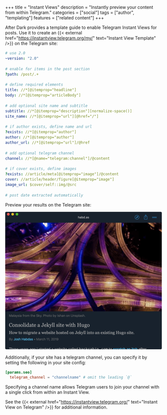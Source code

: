 +++
title = "Instant Views"
description = "Instantly preview your content from within Telegram."
categories = ["social"]
tags = ["author", "templating"]
features = ["related content"]
+++

After Dark provides a template guide to enable Telegram Instant Views for posts. Use it to create an {{< external href="https://instantview.telegram.org/my/" text="Instant View Template" />}} on the Telegram site:

```yaml
# use 2.0
~version: "2.0"

# enable for items in the post section
?path: /post/.+

# define required elements
title: //*[@itemprop="headline"]
body: //*[@itemprop="articleBody"]

# add optional site name and subtitle
subtitle: //*[@itemprop="description"][normalize-space()]
site_name: //*[@itemprop="url"][@href="/"]

# if author exists, define name and url
?exists: //*[@itemprop="author"]
author: //*[@itemprop="author"]
author_url: //*[@itemprop="url"]/@href

# add optional telegram channel
channel: //*[@name="telegram:channel"]/@content

# if cover exists, define images
?exists: //article/meta[@itemprop="image"]/@content
cover: //article/header/figure[@itemprop="image"]
image_url: $cover/self::img/@src

# post date extracted automatically
```

Preview your results on the Telegram site:

![Telegram Instant View screenshot](/images/feature-instant-view-fs8.png "Example Telegram Instant View for After Dark")

Additionally, if your site has a telegram channel, you can specify it by setting the following in your site config:

```toml
[params.seo]
  telegram_channel = "channelname" # omit the leading `@`
```

Specifying a channel name allows Telegram users to join your channel with a single click from within an Instant View.

See the {{< external href="https://instantview.telegram.org/" text="Instant View on Telegram" />}} for additional information.
